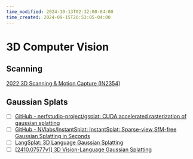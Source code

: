 ```yaml
---
time_modified: 2024-10-13T02:32:00-04:00
time_created: 2024-09-15T20:53:05-04:00
---
```

# 3D Computer Vision



## Scanning

[2022 3D Scanning & Motion Capture (IN2354)](https://niessner.github.io/3DScanning/)



## Gaussian Splats
- [ ] [GitHub - nerfstudio-project/gsplat: CUDA accelerated rasterization of gaussian splatting](https://github.com/nerfstudio-project/gsplat)
- [ ] [GitHub - NVlabs/InstantSplat: InstantSplat: Sparse-view SfM-free Gaussian Splatting in Seconds](https://github.com/NVlabs/InstantSplat)
- [ ] [LangSplat: 3D Language Gaussian Splatting](https://langsplat.github.io/)
- [ ] [\[2410.07577v1\] 3D Vision-Language Gaussian Splatting](https://arxiv.org/abs/2410.07577v1)